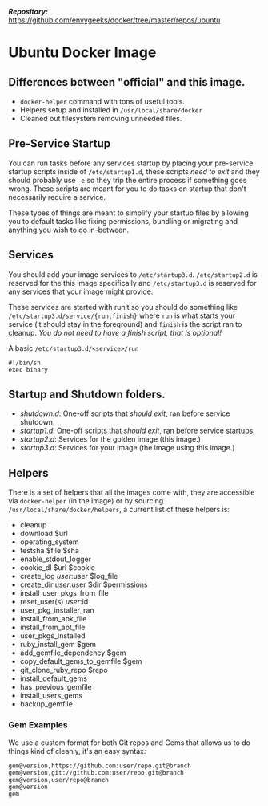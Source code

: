 ***Repository:*** https://github.com/envygeeks/docker/tree/master/repos/ubuntu
# Ubuntu Docker Image
## Differences between "official" and this image.

* `docker-helper` command with tons of useful tools.
* Helpers setup and installed in `/usr/local/share/docker`
* Cleaned out filesystem removing unneeded files.

## Pre-Service Startup

You can run tasks before any services startup by placing your pre-service startup scripts inside of `/etc/startup1.d`, these scripts *need to exit* and they should probably use `-e` so they trip the entire process if something goes wrong.  These scripts are meant for you to do tasks on startup that don't necessarily require a service.

These types of things are meant to simplify your startup files by allowing you to default tasks like fixing permissions, bundling or migrating and anything you wish to do in-between.

## Services

You should add your image services to `/etc/startup3.d`.  `/etc/startup2.d` is reserved for the this image specifically and `/etc/startup3.d` is reserved for any services that your image might provide.

These services are started with runit so you should do something like `/etc/startup3.d/service/{run,finish}` where `run` is what starts your service (it should stay in the foreground) and `finish` is the script ran to cleanup. *You do not need to have a finish script, that is optional!*

A basic `/etc/startup3.d/<service>/run`

```shell
#!/bin/sh
exec binary
```

## Startup and Shutdown folders.

* *shutdown.d*: One-off scripts that *should exit*, ran before service shutdown.
* *startup1.d*: One-off scripts that *should exit*, ran before service startups.
* *startup2.d*: Services for the golden image (this image.)
* *startup3.d*: Services for your image (the image using this image.)

## Helpers

There is a set of helpers that all the images come with, they are accessible via `docker-helper` (in the image) or by sourcing `/usr/local/share/docker/helpers`, a current list of these helpers is:

* cleanup
* download $url
* operating_system
* testsha $file $sha
* enable_stdout_logger
* cookie_dl $url $cookie
* create_log $user:$user $log_file
* create_dir $user:$user $dir $permissions
* install_user_pkgs_from_file
* reset_user(s) $user:$id
* user_pkg_installer_ran
* install_from_apk_file
* install_from_apt_file
* user_pkgs_installed
* ruby_install_gem $gem
* add_gemfile_dependency $gem
* copy_default_gems_to_gemfile $gem
* git_clone_ruby_repo $repo
* install_default_gems
* has_previous_gemfile
* install_users_gems
* backup_gemfile

### Gem Examples

We use a custom format for both Git repos and Gems that allows us to do things kind of cleanly, it's an easy syntax:

```
gem@version,https://github.com:user/repo.git@branch
gem@version,git://github.com:user/repo.git@branch
gem@version,user/repo@branch
gem@version
gem
```
